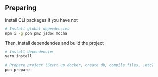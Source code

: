 Preparing
----------

Install CLI packages if you have not

```bash
# Install global dependencies
npm i -g pon pm2 jsdoc mocha
```

Then, install dependencies and build the project

```bash
# Install dependencies
yarn install

# Prepare project (Start up docker, create db, compile files, .etc)
pon prepare
```